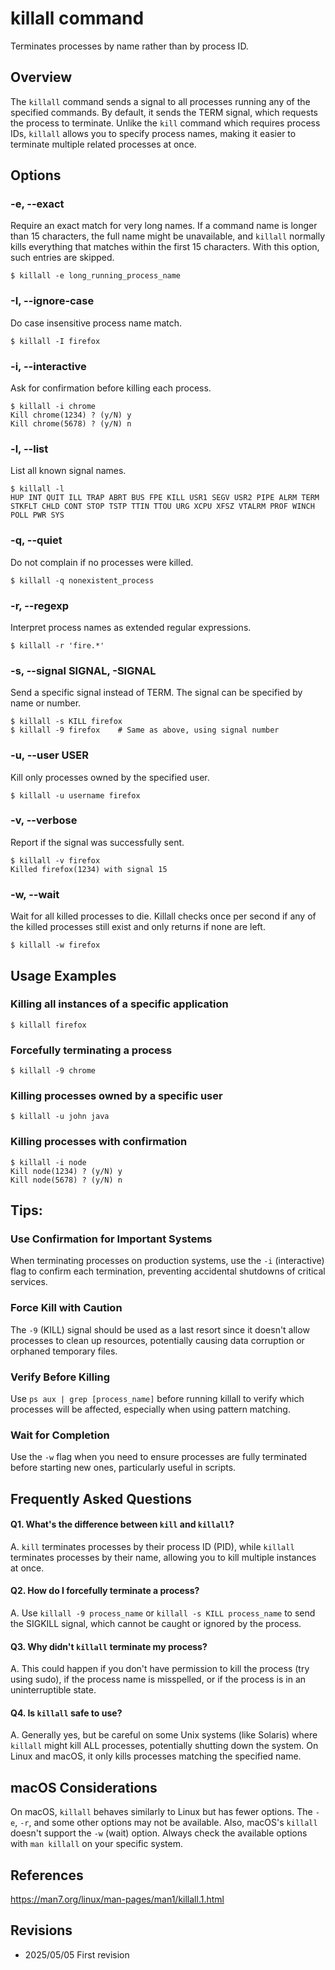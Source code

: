 # killall command

Terminates processes by name rather than by process ID.

## Overview

The `killall` command sends a signal to all processes running any of the specified commands. By default, it sends the TERM signal, which requests the process to terminate. Unlike the `kill` command which requires process IDs, `killall` allows you to specify process names, making it easier to terminate multiple related processes at once.

## Options

### **-e, --exact**

Require an exact match for very long names. If a command name is longer than 15 characters, the full name might be unavailable, and `killall` normally kills everything that matches within the first 15 characters. With this option, such entries are skipped.

```console
$ killall -e long_running_process_name
```

### **-I, --ignore-case**

Do case insensitive process name match.

```console
$ killall -I firefox
```

### **-i, --interactive**

Ask for confirmation before killing each process.

```console
$ killall -i chrome
Kill chrome(1234) ? (y/N) y
Kill chrome(5678) ? (y/N) n
```

### **-l, --list**

List all known signal names.

```console
$ killall -l
HUP INT QUIT ILL TRAP ABRT BUS FPE KILL USR1 SEGV USR2 PIPE ALRM TERM STKFLT CHLD CONT STOP TSTP TTIN TTOU URG XCPU XFSZ VTALRM PROF WINCH POLL PWR SYS
```

### **-q, --quiet**

Do not complain if no processes were killed.

```console
$ killall -q nonexistent_process
```

### **-r, --regexp**

Interpret process names as extended regular expressions.

```console
$ killall -r 'fire.*'
```

### **-s, --signal SIGNAL, -SIGNAL**

Send a specific signal instead of TERM. The signal can be specified by name or number.

```console
$ killall -s KILL firefox
$ killall -9 firefox    # Same as above, using signal number
```

### **-u, --user USER**

Kill only processes owned by the specified user.

```console
$ killall -u username firefox
```

### **-v, --verbose**

Report if the signal was successfully sent.

```console
$ killall -v firefox
Killed firefox(1234) with signal 15
```

### **-w, --wait**

Wait for all killed processes to die. Killall checks once per second if any of the killed processes still exist and only returns if none are left.

```console
$ killall -w firefox
```

## Usage Examples

### Killing all instances of a specific application

```console
$ killall firefox
```

### Forcefully terminating a process

```console
$ killall -9 chrome
```

### Killing processes owned by a specific user

```console
$ killall -u john java
```

### Killing processes with confirmation

```console
$ killall -i node
Kill node(1234) ? (y/N) y
Kill node(5678) ? (y/N) n
```

## Tips:

### Use Confirmation for Important Systems

When terminating processes on production systems, use the `-i` (interactive) flag to confirm each termination, preventing accidental shutdowns of critical services.

### Force Kill with Caution

The `-9` (KILL) signal should be used as a last resort since it doesn't allow processes to clean up resources, potentially causing data corruption or orphaned temporary files.

### Verify Before Killing

Use `ps aux | grep [process_name]` before running killall to verify which processes will be affected, especially when using pattern matching.

### Wait for Completion

Use the `-w` flag when you need to ensure processes are fully terminated before starting new ones, particularly useful in scripts.

## Frequently Asked Questions

#### Q1. What's the difference between `kill` and `killall`?
A. `kill` terminates processes by their process ID (PID), while `killall` terminates processes by their name, allowing you to kill multiple instances at once.

#### Q2. How do I forcefully terminate a process?
A. Use `killall -9 process_name` or `killall -s KILL process_name` to send the SIGKILL signal, which cannot be caught or ignored by the process.

#### Q3. Why didn't `killall` terminate my process?
A. This could happen if you don't have permission to kill the process (try using sudo), if the process name is misspelled, or if the process is in an uninterruptible state.

#### Q4. Is `killall` safe to use?
A. Generally yes, but be careful on some Unix systems (like Solaris) where `killall` might kill ALL processes, potentially shutting down the system. On Linux and macOS, it only kills processes matching the specified name.

## macOS Considerations

On macOS, `killall` behaves similarly to Linux but has fewer options. The `-e`, `-r`, and some other options may not be available. Also, macOS's `killall` doesn't support the `-w` (wait) option. Always check the available options with `man killall` on your specific system.

## References

https://man7.org/linux/man-pages/man1/killall.1.html

## Revisions

- 2025/05/05 First revision